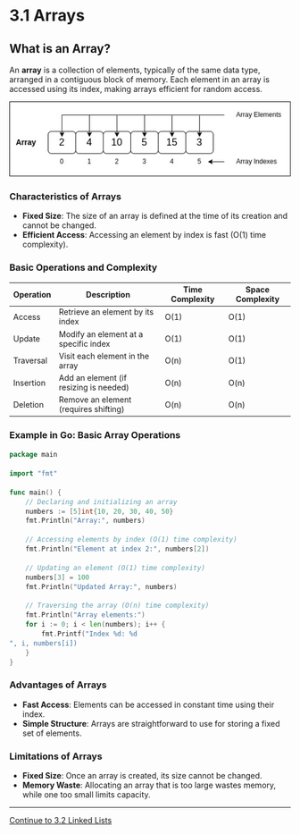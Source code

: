 
# 3.1 Arrays

## What is an Array?

An **array** is a collection of elements, typically of the same data type, arranged in a contiguous block of memory. Each element in an array is accessed using its index, making arrays efficient for random access.

<p align="center">
  <img src="./images/array.jpg" />
</p>

### Characteristics of Arrays

- **Fixed Size**: The size of an array is defined at the time of its creation and cannot be changed.
- **Efficient Access**: Accessing an element by index is fast (O(1) time complexity).

### Basic Operations and Complexity

| Operation   | Description                                  | Time Complexity | Space Complexity |
|-------------|----------------------------------------------|-----------------|------------------|
| Access      | Retrieve an element by its index            | O(1)            | O(1)             |
| Update      | Modify an element at a specific index       | O(1)            | O(1)             |
| Traversal   | Visit each element in the array             | O(n)            | O(1)             |
| Insertion   | Add an element (if resizing is needed)      | O(n)            | O(n)             |
| Deletion    | Remove an element (requires shifting)       | O(n)            | O(n)             |

### Example in Go: Basic Array Operations

```go
package main

import "fmt"

func main() {
    // Declaring and initializing an array
    numbers := [5]int{10, 20, 30, 40, 50}
    fmt.Println("Array:", numbers)

    // Accessing elements by index (O(1) time complexity)
    fmt.Println("Element at index 2:", numbers[2])

    // Updating an element (O(1) time complexity)
    numbers[3] = 100
    fmt.Println("Updated Array:", numbers)

    // Traversing the array (O(n) time complexity)
    fmt.Println("Array elements:")
    for i := 0; i < len(numbers); i++ {
        fmt.Printf("Index %d: %d
", i, numbers[i])
    }
}
```

### Advantages of Arrays

- **Fast Access**: Elements can be accessed in constant time using their index.
- **Simple Structure**: Arrays are straightforward to use for storing a fixed set of elements.

### Limitations of Arrays

- **Fixed Size**: Once an array is created, its size cannot be changed.
- **Memory Waste**: Allocating an array that is too large wastes memory, while one too small limits capacity.

---

[Continue to 3.2 Linked Lists](./3_2_Linked_Lists.md)
